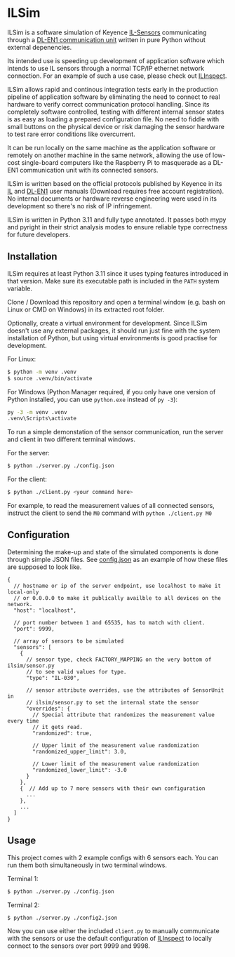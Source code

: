 # ILSim

ILSim is a software simulation of Keyence [IL-Sensors](https://www.keyence.com/products/measure/laser-1d/il/) communicating through a [DL-EN1 communication unit](https://www.keyence.com/products/sensor/network-communication/dl/) written in pure Python without external depenencies.

Its intended use is speeding up development of application software which intends to use IL sensors through a normal TCP/IP ethernet network connection. For an example of such a use case, please check out [ILInspect](../../../../ILInspect).

ILSim allows rapid and continous integration tests early in the production pipeline of application software by eliminating the need to connect to real hardware to verify correct communication protocol handling. Since its completely software controlled, testing with different internal sensor states is as easy as loading a prepared configuration file. No need to fiddle with small buttons on the physical device or risk damaging the sensor hardware to test rare error conditions like overcurrent.

It can be run locally on the same machine as the application software or remotely on another machine in the same network, allowing the use of low-cost single-board computers like the Raspberry Pi to masquerade as a DL-EN1 communication unit with its connected sensors.

ILSim is written based on the official protocols published by Keyence in its [IL](https://www.keyence.com/download/download/confirmation/?dlAssetId=AS_49018&dlSeriesId=WS_SR48219&dlModelId=&dlLangId=&dlLangType=en-GB) and [DL-EN1](https://www.keyence.com/download/download/confirmation/?dlAssetId=AS_83304&dlSeriesId=WS_SR48239&dlModelId=&dlLangId=&dlLangType=en-GB) user manuals (Download requires free account registration). No internal documents or hardware reverse engineering were used in its development so there's no risk of IP infringement.

ILSim is written in Python 3.11 and fully type annotated. It passes both mypy and pyright in their strict analysis modes to ensure reliable type correctness for future developers.

## Installation

ILSim requires at least Python 3.11 since it uses typing features introduced in that version. Make sure its executable path is included in the `PATH` system variable.

Clone / Download this repository and open a terminal window (e.g. bash on Linux or CMD on Windows) in its extracted root folder.

Optionally, create a virtual environment for development. Since ILSim doesn't use any external packages, it should run just fine with the system installation of Python, but using virtual environments is good practise for development.

For Linux:
```bash
$ python -m venv .venv
$ source .venv/bin/activate
```

For Windows (Python Manager required, if you only have one version of Python installed, you can use `python.exe` instead of `py -3`):
```cmd
py -3 -m venv .venv
.venv\Scripts\activate
```

To run a simple demonstation of the sensor communication, run the server and client in two different terminal windows.

For the server:
```bash
$ python ./server.py ./config.json
```

For the client:
```bash
$ python ./client.py <your command here>
```

For example, to read the measurement values of all connected sensors, instruct the client to send the `M0` command with `python ./client.py M0`


## Configuration

Determining the make-up and state of the simulated components is done through simple JSON files. See [config.json](config.json) as an example of how these files are supposed to look like.

```jsonc
{
  // hostname or ip of the server endpoint, use localhost to make it local-only
  // or 0.0.0.0 to make it publically availble to all devices on the network.
  "host": "localhost",

  // port number between 1 and 65535, has to match with client.
  "port": 9999,

  // array of sensors to be simulated
  "sensors": [
    {
      // sensor type, check FACTORY_MAPPING on the very bottom of ilsim/sensor.py
      // to see valid values for type.
      "type": "IL-030",

      // sensor attribute overrides, use the attributes of SensorUnit in 
      // ilsim/sensor.py to set the internal state the sensor
      "overrides": {
        // Special attribute that randomizes the measurement value every time
        // it gets read.
        "randomized": true,

        // Upper limit of the measurement value randomization
        "randomized_upper_limit": 3.0,

        // Lower limit of the measurement value randomization
        "randomized_lower_limit": -3.0
      }
    },
    {  // Add up to 7 more sensors with their own configuration
      ...
    },
    ...
  ]
}
```

## Usage

This project comes with 2 example configs with 6 sensors each. You can run them both simultaneously in two terminal windows.

Terminal 1:
```bash
$ python ./server.py ./config.json
```

Terminal 2:
```bash
$ python ./server.py ./config2.json
```

Now you can use either the included `client.py` to manually communicate with the sensors or use the default configuration of [ILInspect](../../../../ILInspect) to locally connect to the sensors over port 9999 and 9998.


